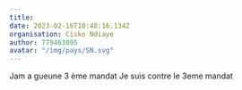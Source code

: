 ```yaml
---
title: 
date: 2023-02-16T10:48:16.134Z
organisation: Cisko Ndiaye 
author: 779463095
avatar: "/img/pays/SN.svg"
---
```


Jam a gueune 3 ème mandat
Je suis contre le 3eme mandat